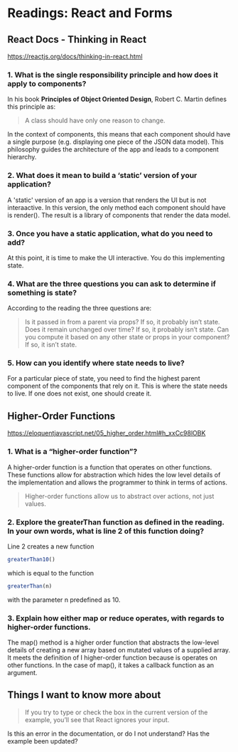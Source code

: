 # Readings: React and Forms

## React Docs - Thinking in React

https://reactjs.org/docs/thinking-in-react.html

### 1. What is the single responsibility principle and how does it apply to components?

In his book **Principles of Object Oriented Design**, Robert C. Martin defines this principle as:

> A class should have only one reason to change.

In the context of components, this means that each component should have a single purpose (e.g. displaying one piece of the JSON data model). This philosophy guides the architecture of the app and leads to a component hierarchy.

### 2. What does it mean to build a ‘static’ version of your application?

A 'static' version of an app is a version that renders the UI but is not interaactive. In this version, the only method each component should have is render(). The result is a library of components that render the data model.

### 3. Once you have a static application, what do you need to add?

At this point, it is time to make the UI interactive. You do this implementing state.

### 4. What are the three questions you can ask to determine if something is state?

According to the reading the three questions are:

> Is it passed in from a parent via props? If so, it probably isn’t state.
> Does it remain unchanged over time? If so, it probably isn’t state.
> Can you compute it based on any other state or props in your component? If so, it isn’t state.

### 5. How can you identify where state needs to live?

For a particular piece of state, you need to find the highest parent component of the components that rely on it. This is where the state needs to live. If one does not exist, one should create it.

## Higher-Order Functions

https://eloquentjavascript.net/05_higher_order.html#h_xxCc98lOBK

### 1. What is a “higher-order function”?

A higher-order function is a function that operates on other functions. These functions allow for abstraction which hides the low level details of the implementation and allows the programmer to think in terms of actions.

> Higher-order functions allow us to abstract over actions, not just values.

### 2. Explore the greaterThan function as defined in the reading. In your own words, what is line 2 of this function doing?

Line 2 creates a new function

```Javascript
greaterThan10()
```

which is equal to the function

```Javascript
greaterThan(n)
```

with the parameter n predefined as 10.

### 3. Explain how either map or reduce operates, with regards to higher-order functions.

The map() method is a higher order function that abstracts the low-level details of creating a new array based on mutated values of a supplied array. It meets the definition of I higher-order function because is operates on other functions. In the case of map(), it takes a callback function as an argument.

## Things I want to know more about

> If you try to type or check the box in the current version of the example,
> you’ll see that React ignores your input.

Is this an error in the documentation, or do I not understand? Has the example been updated?
